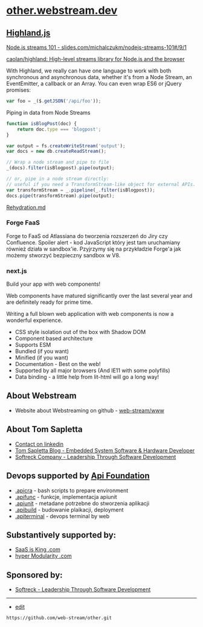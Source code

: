 
# [other.webstream.dev](https://other.webstream.dev/)


## [Highland.js](https://caolan.github.io/highland/)


[Node.js streams 101 - slides.com/michalczukm/nodejs-streams-101#/9/1](https://slides.com/michalczukm/nodejs-streams-101#/9/1)

[caolan/highland: High-level streams library for Node.js and the browser](https://github.com/caolan/highland)

With Highland, we really can have one language to work with both synchronous and asynchronous data, whether it's from a Node Stream, an EventEmitter, a callback or an Array. You can even wrap ES6 or jQuery promises:

```js
var foo = _($.getJSON('/api/foo'));
```

Piping in data from Node Streams

```js
function isBlogPost(doc) {
    return doc.type === 'blogpost';
}

var output = fs.createWriteStream('output');
var docs = new db.createReadStream();

// Wrap a node stream and pipe to file
_(docs).filter(isBlogpost).pipe(output);

// or, pipe in a node stream directly:
// useful if you need a TransformStream-like object for external APIs.
var transformStream = _.pipeline(_.filter(isBlogpost));
docs.pipe(transformStream).pipe(output);
```




[Rehydration.md](Rehydration.md)





### Forge FaaS

Forge to FaaS od Atlassiana do tworzenia rozszerzeń do Jiry czy Confluence. 
Spoiler alert - kod JavaScript który jest tam uruchamiany również działa w sandbox'ie.
Pzyjrzymy się na przykładzie Forge'a jak możemy stworzyć bezpieczny sandbox w V8.



### next.js

Build your app with web components!

Web components have matured significantly over the last several year and are definitely ready for prime time. 

Writing a full blown web application with web components is now a wonderful experience.

+    CSS style isolation out of the box with Shadow DOM
+    Component based architecture
+    Supports ESM
+    Bundled (if you want)
+    Minified (if you want)
+    Documentation - Best on the web!
+    Supported by all major browsers (And IE11 with some polyfills)
+    Data binding - a little help from lit-html will go a long way!






## About Webstream

+  Website about Webstreaming on github - [web-stream/www](https://github.com/web-stream/www)

## About Tom Sapletta

+ [Contact on linkedin](https://www.linkedin.com/in/tom-sapletta-com/)
+ [Tom Sapletta Blog - Embedded System Software & Hardware Developer](https://tom.sapletta.com/)
+ [Softreck Company - Leadership Through Software Development](https://softreck.com/)


## Devops supported by [Api Foundation](https://www.apifoundation.com)

+ [.apicra](https://www.apicra.com) - bash scripts to prepare environment
+ [.apifunc](https://www.apifunc.com) - funkcje, implementacja apiunit
+ [.apiunit](https://www.apiunit.com) - metadane potrzebne do stworzenia aplikacji
+ [.apibuild](https://www.apibuild.com) - budowanie plaikacji, deployment
+ [.apiterminal](https://www.apiterminal.com) - devops terminal by web


## Substantively supported by: 

+ [SaaS is King .com](https://www.saasisking.com/)
+ [hyper Modularity .com](https://www.hypermodularity.com/)


## Sponsored by:

+ [Softreck - Leadership Through Software Development](https://softreck.com/)



---
+ [edit](https://github.com/web-stream/other/edit/main/README.md)
```
https://github.com/web-stream/other.git
```
